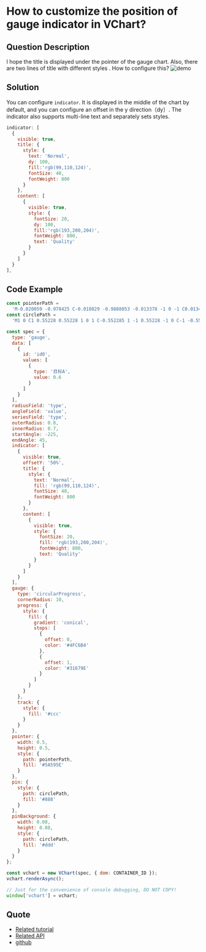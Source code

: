 # How to customize the position of gauge indicator in VChart?

## Question Description

I hope the title is displayed under the pointer of the gauge chart. Also, there are two lines of title with different styles . How to configure this?
![demo](/vchart/faq/20-0.png)

## Solution

You can configure `indicator`. It is displayed in the middle of the chart by default, and you can configure an offset in the y direction（dy）. The indicator also supports multi-line text and separately sets styles.

```js
indicator: [
  {
    visible: true,
    title: {
      style: {
        text: 'Normal',
        dy: 100,
        fill:'rgb(99,110,124)',
        fontSize: 40,
        fontWeight: 800
      }
    },
    content: [
      {
        visible: true,
        style: {
          fontSize: 20,
          dy: 100,
          fill:'rgb(193,200,204)',
          fontWeight: 800,
          text: 'Quality'
        }
      }
    ]
  }
],
```

## Code Example

```javascript livedemo
const pointerPath =
  'M-0.020059 -0.978425 C-0.018029 -0.9888053 -0.013378 -1 0 -1 C0.01342 -1 0.01812 -0.989146 0.0201 -0.978425 C0.02161 -0.9702819 0.0692 -0.459505 0.09486 -0.184807 C0.10298 -0.097849 0.1089 -0.034548 0.11047 -0.018339 C0.11698 0.04908 0.07373 0.11111 0.00002 0.11111 C-0.07369 0.11111 -0.117184 0.04991 -0.110423 -0.018339 C-0.103662 -0.086591 -0.022089 -0.9680447 -0.020059 -0.978425Z';
const circlePath =
  'M1 0 C1 0.55228 0.55228 1 0 1 C-0.552285 1 -1 0.55228 -1 0 C-1 -0.552285 -0.552285 -1 0 -1 C0.55228 -1 1 -0.552285 1 0Z';

const spec = {
  type: 'gauge',
  data: [
    {
      id: 'id0',
      values: [
        {
          type: '目标A',
          value: 0.6
        }
      ]
    }
  ],
  radiusField: 'type',
  angleField: 'value',
  seriesField: 'type',
  outerRadius: 0.8,
  innerRadius: 0.7,
  startAngle: -225,
  endAngle: 45,
  indicator: [
    {
      visible: true,
      offsetY: '50%',
      title: {
        style: {
          text: 'Normal',
          fill: 'rgb(99,110,124)',
          fontSize: 40,
          fontWeight: 800
        }
      },
      content: [
        {
          visible: true,
          style: {
            fontSize: 20,
            fill: 'rgb(193,200,204)',
            fontWeight: 800,
            text: 'Quality'
          }
        }
      ]
    }
  ],
  gauge: {
    type: 'circularProgress',
    cornerRadius: 10,
    progress: {
      style: {
        fill: {
          gradient: 'conical',
          stops: [
            {
              offset: 0,
              color: '#4FC6B4'
            },
            {
              offset: 1,
              color: '#31679E'
            }
          ]
        }
      }
    },
    track: {
      style: {
        fill: '#ccc'
      }
    }
  },
  pointer: {
    width: 0.5,
    height: 0.5,
    style: {
      path: pointerPath,
      fill: '#5A595E'
    }
  },
  pin: {
    style: {
      path: circlePath,
      fill: '#888'
    }
  },
  pinBackground: {
    width: 0.08,
    height: 0.08,
    style: {
      path: circlePath,
      fill: '#ddd'
    }
  }
};

const vchart = new VChart(spec, { dom: CONTAINER_ID });
vchart.renderAsync();

// Just for the convenience of console debugging, DO NOT COPY!
window['vchart'] = vchart;
```

## Quote

- [Related tutorial](https://visactor.io/vchart/guide/tutorial_docs/Chart_Concepts/Indicator)
- [Related API](https://visactor.io/vchart/option/gaugeChart#indicator.offsetY)
- [github](https://github.com/VisActor/VChart)
